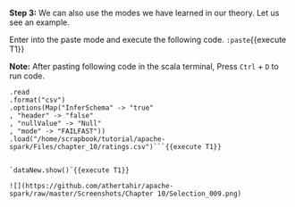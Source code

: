 

**Step 3:** We can also use the modes we have learned in our theory. Let us see an example.

Enter into the paste mode and execute the following code.
`:paste`{{execute T1}}

**Note:** After pasting following code in the scala terminal, Press  `Ctrl` + `D` to run code.

```val dataNew = spark
.read
.format("csv")
.options(Map("InferSchema" -> "true"
, "header" -> "false"
, "nullValue" -> "Null"
, "mode" -> "FAILFAST"))
.load("/home/scrapbook/tutorial/apache-spark/Files/chapter_10/ratings.csv")```{{execute T1}}


`dataNew.show()`{{execute T1}}

![](https://github.com/athertahir/apache-spark/raw/master/Screenshots/Chapter 10/Selection_009.png)


 
